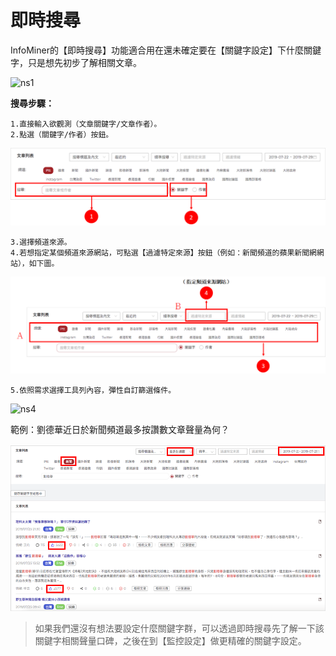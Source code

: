 # 即時搜尋

 InfoMiner的【即時搜尋】功能適合用在還未確定要在【關鍵字設定】下什麼關鍵字，只是想先初步了解相關文章。

 ![ns1](/site/img/ns1.avif)

**搜尋步驟：**  

```
1.直接輸入欲觀測（文章關鍵字/文章作者）。
2.點選（關鍵字/作者）按鈕。
```

 ![ns2](/site/img/ns2.png)

```
3.選擇頻道來源。
4.若想指定某個頻道來源網站，可點選【過濾特定來源】按鈕（例如：新聞頻道的蘋果新聞網網站），如下圖。
```

 ![ns3](/site/img/ns3.png)

```
5.依照需求選擇工具列內容，彈性自訂篩選條件。
```

 ![ns4](/site/img/ns4.avif)

範例：劉德華近日於新聞頻道最多按讚數文章聲量為何？

 ![ns5](/site/img/ns5.png)

> 如果我們還沒有想法要設定什麼關鍵字群，可以透過即時搜尋先了解一下該關鍵字相關聲量口碑，之後在到【監控設定】做更精確的關鍵字設定。


